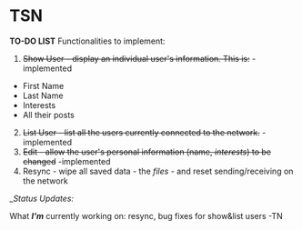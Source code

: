 # TSN
**TO-DO LIST**
Functionalities to implement:
1. ~~Show User - display an individual user's information. This is:~~ - implemented
  * First Name
  * Last Name
  * Interests
  * All their posts
2. ~~List User - list all the users currently connected to the network.~~ - implemented
3. ~~Edit - allow the user's personal information (name, *interests*) to be changed~~ -implemented
4. Resync - wipe all saved data - the *files* - and reset sending/receiving on the network

__Status Updates:_

What _**I'm**_ currently working on: resync, bug fixes for show&list users -TN

